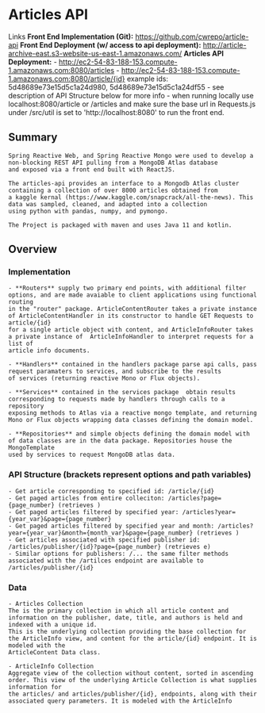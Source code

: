 # **Articles API**


Links
    **Front End Implementation (Git):** https://github.com/cwrepo/article-api
    **Front End Deployment (w/ access to api deployment):**  http://article-archive-east.s3-website-us-east-1.amazonaws.com/
    **Articles API Deployment:**
        - http://ec2-54-83-188-153.compute-1.amazonaws.com:8080/articles
        - http://ec2-54-83-188-153.compute-1.amazonaws.com:8080/article/{id} example ids: 5d48689e73e15d5c1a24d980, 5d48689e73e15d5c1a24df55
        - see description of API Structure below for more info
        - when running locally use localhost:8080/article or /articles and make sure the base url in Requests.js under /src/util is set to 'http://localhost:8080' to run the front end.

## Summary

    Spring Reactive Web, and Spring Reactive Mongo were used to develop a non-blocking REST API pulling from a MongoDB Atlas database
    and exposed via a front end built with ReactJS. 
    
    The articles-api provides an interface to a Mongodb Atlas cluster containing a collection of over 8000 articles obtained from 
    a kaggle kernal (https://www.kaggle.com/snapcrack/all-the-news). This data was sampled, cleaned, and adapted into a collection 
    using python with pandas, numpy, and pymongo. 
    
    The Project is packaged with maven and uses Java 11 and kotlin.
    
##  Overview
    
### Implementation
    - **Routers** supply two primary end points, with additional filter options, and are made avaiable to client applications using functional routing
    in the "router" package. ArticleContentRouter takes a private instance of ArticleContentHandler in its constructor to handle GET Requests to article/{id}
    for a single article object with content, and ArticleInfoRouter takes a private instance of  ArticleInfoHandler to interpret requests for a list of 
    article info documents.
    
    - **Handlers** contained in the handlers package parse api calls, pass request paramaters to services, and subscribe to the results
    of services (returning reactive Mono or Flux objects). 
    
    - **Services** contained in the services package  obtain results corresponding to requests made by handlers through calls to a repository 
    exposing methods to Atlas via a reactive mongo template, and returning Mono or Flux objects wrapping data classes defining the domain model. 
    
    - **Repositories** and simple objects defining the domain model with of data classes are in the data package. Repositories house the MongoTemplate
    used by services to request MongoDB atlas data.
    
### API Structure (brackets represent options and path variables)

    - Get article corresponding to specified id: /article/{id}
    - Get paged articles from entire colleciton: /articles?page={page_number} (retrieves )
    - Get paged articles filtered by specified year: /articles?year={year_var}&page={page_number}
    - Get paged articles filtered by specified year and month: /articles?year={year_var}&month={month_var}&page={page_number} (retrieves )
    - Get articles associated with specified publisher id: /articles/publisher/{id}?page={page_number} (retrieves e)
    - Similar options for publishers: /... the same filter methods associated with the /artilces endpoint are available to /articles/publisher/{id}
        
    
### Data

    - Articles Collection
    The is the primary collection in which all article content and information on the publisher, date, title, and authors is held and indexed with a unique id.
    This is the underlying collection providing the base collection for the ArticleInfo view, and content for the article/{id} endpoint. It is modeled with the
    ArticleContent Data class. 
    
    - ArticleInfo Collection
    Aggregate view of the collection without content, sorted in ascending order. This view of the underlying Article Collection is what supplies information for
    the articles/ and articles/publisher/{id}, endpoints, along with their associated query parameters. It is modeled with the ArticleInfo

